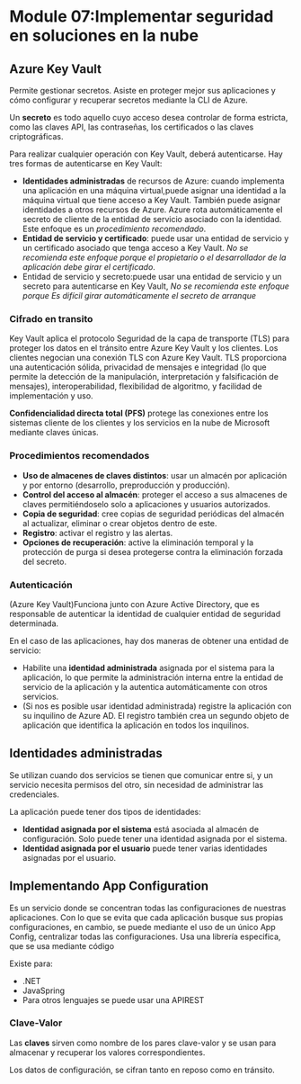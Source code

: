 # Module 07:Implementar seguridad en soluciones en la nube

## Azure Key Vault
Permite gestionar secretos. Asiste en proteger mejor sus aplicaciones y cómo configurar y recuperar secretos mediante la CLI de Azure.

Un **secreto** es todo aquello cuyo acceso desea controlar de forma estricta, como las claves API, las contraseñas, los certificados o las claves criptográficas.

Para realizar cualquier operación con Key Vault, deberá autenticarse. Hay tres formas de autenticarse en Key Vault:

- **Identidades administradas** de recursos de Azure: cuando implementa una aplicación en una máquina virtual,puede asignar una identidad a la máquina virtual que tiene acceso a Key Vault. También puede asignar identidades a otros recursos de Azure. Azure rota automáticamente el secreto de cliente de la entidad de servicio asociado con la identidad. Este enfoque es un *procedimiento recomendado*.
- **Entidad de servicio y certificado**: puede usar una entidad de servicio y un certificado asociado que tenga acceso a Key Vault. *No se recomienda este enfoque porque el propietario o el desarrollador de la aplicación debe girar el certificado*.
- Entidad de servicio y secreto:puede usar una entidad de servicio y un secreto para autenticarse en Key Vault, *No se recomienda este enfoque porque Es difícil girar automáticamente el secreto de arranque*

### Cifrado en transito
Key Vault aplica el protocolo Seguridad de la capa de transporte (TLS) para proteger los datos en el tránsito entre Azure Key Vault y los clientes. Los clientes negocian una conexión TLS con Azure Key Vault. TLS proporciona una autenticación sólida, privacidad de mensajes e integridad (lo que permite la detección de la manipulación, interpretación y falsificación de mensajes), interoperabilidad, flexibilidad de algoritmo, y facilidad de implementación y uso.

**Confidencialidad directa total (PFS)** protege las conexiones entre los sistemas cliente de los clientes y los servicios en la nube de Microsoft mediante claves únicas.

### Procedimientos recomendados

- **Uso de almacenes de claves distintos**: usar un almacén por aplicación y por entorno (desarrollo, preproducción y producción).
- **Control del acceso al almacén**: proteger el acceso a sus almacenes de claves permitiéndoselo solo a aplicaciones y usuarios autorizados.
- **Copia de seguridad**: cree copias de seguridad periódicas del almacén al actualizar, eliminar o crear objetos dentro de este.
- **Registro**: activar el registro y las alertas.
- **Opciones de recuperación**: active la eliminación temporal y la protección de purga si desea protegerse contra la eliminación forzada del secreto.

### Autenticación
(Azure Key Vault)Funciona junto con Azure Active Directory, que es responsable de autenticar la identidad de cualquier entidad de seguridad determinada.

En el caso de las aplicaciones, hay dos maneras de obtener una entidad de servicio:

- Habilite una **identidad administrada** asignada por el sistema para la aplicación, lo que permite la administración interna entre la entidad de servicio de la aplicación y la autentica automáticamente con otros servicios.
- (Si nos es posible usar identidad administrada) registre la aplicación con su inquilino de Azure AD. El registro también crea un segundo objeto de aplicación que identifica la  aplicación en todos los inquilinos.

## Identidades administradas
Se utilizan cuando dos servicios se tienen que comunicar entre si, y un servicio necesita permisos del otro, sin necesidad de administrar las credenciales.

La aplicación puede tener dos tipos de identidades:

- **Identidad asignada por el sistema** está asociada al almacén de configuración. Solo puede tener una identidad asignada por el sistema.
- **Identidad asignada por el usuario** puede tener varias identidades asignadas por el usuario.

## Implementando App Configuration
Es un servicio donde se concentran todas las configuraciones de nuestras aplicaciones. Con lo que se evita que cada aplicación busque sus propias configuraciones, en cambio, se puede mediante el uso de un único App Config, centralizar todas las configuraciones.
Usa una librería especifica, que se usa mediante código

Existe para:
- .NET
- JavaSpring
- Para otros lenguajes se puede usar una APIREST

### Clave-Valor
Las **claves** sirven como nombre de los pares clave-valor y se usan para almacenar y recuperar los valores correspondientes.

Los datos de configuración, se cifran tanto en reposo como en tránsito.
